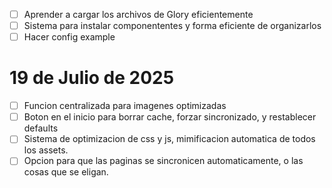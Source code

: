 - [ ] Aprender a cargar los archivos de Glory eficientemente
- [ ] Sistema para instalar componententes y forma eficiente de organizarlos
- [ ] Hacer config example

# 19 de Julio de 2025

- [ ] Funcion centralizada para imagenes optimizadas
- [ ] Boton en el inicio para borrar cache, forzar sincronizado, y restablecer defaults
- [ ] Sistema de optimizacion de css y js, mimificacion automatica de todos los assets. 
- [ ] Opcion para que las paginas se sincronicen automaticamente, o las cosas que se eligan.
